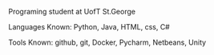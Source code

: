 Programing student at UofT St.George

Languages Known: Python, Java, HTML, css, C#

Tools Known: github, git, Docker, Pycharm, Netbeans, Unity
